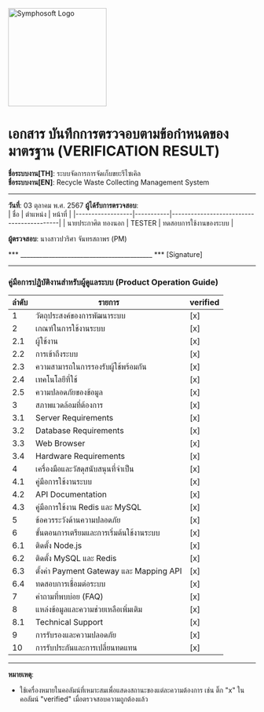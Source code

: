 <img src="https://www.symphosoft.com/logo/symphosoftLogo.png" alt="Symphosoft Logo" width="200"/>

# เอกสาร บันทึกการตรวจอบตามข้อกำหนดของมาตรฐาน (VERIFICATION RESULT)

**ชื่อระบบงาน[TH]**: ระบบจัดการการจัดเก็บขยะรีไซเคิล  
**ชื่อระบบงาน[EN]**: Recycle Waste Collecting Management System  

---

**วันที่**:  03 ตุลาคม พ.ศ. 2567
**ผู้ได้รับการตรวจสอบ**:  
| ชื่อ             | ตำแหน่ง  | หน้าที่                                  |
|------------------|-----------|------------------------------------------|
| นายประกาศิต ทองนอก | TESTER    | ทดสอบการใช้งานของระบบ |  
  

**ผู้ตรวจสอบ**:  นางสาวปวริศา จันทรสถาพร (PM)  



*** __________________________________________ ***  [Signature]

---  


### คู่มือการปฏิบัติงานสำหรับผู้ดูแลระบบ (Product Operation Guide)   

| ลำดับ | รายการ                                                               | verified |
|-------|------------------------------------------------------------------------|----------|
| 1     | วัตถุประสงค์ของการพัฒนาระบบ                                          | [x]      |
| 2     | เกณฑ์ในการใช้งานระบบ                                                  | [x]      |
| 2.1   | ผู้ใช้งาน                                                             | [x]      |
| 2.2   | การเข้าถึงระบบ                                                        | [x]      |
| 2.3   | ความสามารถในการรองรับผู้ใช้พร้อมกัน                                   | [x]      |
| 2.4   | เทคโนโลยีที่ใช้                                                       | [x]      |
| 2.5   | ความปลอดภัยของข้อมูล                                                  | [x]      |
| 3     | สภาพแวดล้อมที่ต้องการ                                                 | [x]      |
| 3.1   | Server Requirements                                                   | [x]      |
| 3.2   | Database Requirements                                                 | [x]      |
| 3.3   | Web Browser                                                           | [x]      |
| 3.4   | Hardware Requirements                                                 | [x]      |
| 4     | เครื่องมือและวัสดุสนับสนุนที่จำเป็น                                   | [x]      |
| 4.1   | คู่มือการใช้งานระบบ                                                   | [x]      |
| 4.2   | API Documentation                                                     | [x]      |
| 4.3   | คู่มือการใช้งาน Redis และ MySQL                                       | [x]      |
| 5     | ข้อควรระวังด้านความปลอดภัย                                            | [x]      |
| 6     | ขั้นตอนการเตรียมและการเริ่มต้นใช้งานระบบ                             | [x]      |
| 6.1   | ติดตั้ง Node.js                                                       | [x]      |
| 6.2   | ติดตั้ง MySQL และ Redis                                               | [x]      |
| 6.3   | ตั้งค่า Payment Gateway และ Mapping API                               | [x]      |
| 6.4   | ทดสอบการเชื่อมต่อระบบ                                                 | [x]      |
| 7     | คำถามที่พบบ่อย (FAQ)                                                  | [x]      |
| 8     | แหล่งข้อมูลและความช่วยเหลือเพิ่มเติม                                  | [x]      |
| 8.1   | Technical Support                                                     | [x]      |
| 9     | การรับรองและความปลอดภัย                                               | [x]      |
| 10    | การรับประกันและการเปลี่ยนทดแทน                                        | [x]      |


---

**หมายเหตุ**:  
- ใช้เครื่องหมายในคอลัมน์ที่เหมาะสมเพื่อแสดงสถานะของแต่ละความต้องการ เช่น ติ๊ก "x" ในคอลัมน์ "verified" เมื่อตรวจสอบความถูกต้องแล้ว  
